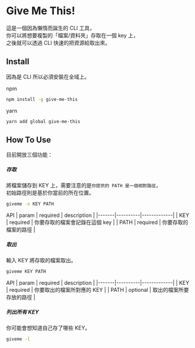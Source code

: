 # Give Me This!
這是一個因為懶惰而誕生的 CLI 工具，<br>
你可以將想要複製的「檔案/資料夾」存取在一個 key 上，<br>
之後就可以透過 CLI 快速的把資源給取出來。

## Install
因為是 CLI 所以必須安裝在全域上。

npm
```bash
npm install -g give-me-this
```

yarn
```bash
yarn add global give-me-this
```

## How To Use
目前開放三個功能：

##### 存取
將檔案儲存到 KEY 上，需要注意的是`你提供的 PATH 是一個相對路徑`，<br>
初始路徑則是基於你當前的所在位置。
```bash
giveme -s KEY PATH
```
API
| param | required | description |
|-------|----------|-------------|
| KEY   | required | 你要存取的檔案會記錄在這個 key |
| PATH  | required | 你要存取的檔案的路徑 |

##### 取出
輸入 KEY 將存取的檔案取出。
```bash
giveme KEY PATH
```
API
| param | required | description |
|-------|----------|-------------|
| KEY   | required | 你要取出的檔案所對應的 KEY |
| PATH  | optional | 取出的檔案所要存放的路徑 |

##### 列出所有 KEY
你可能會想知道自己存了哪些 KEY。
```bash
giveme -l
```
